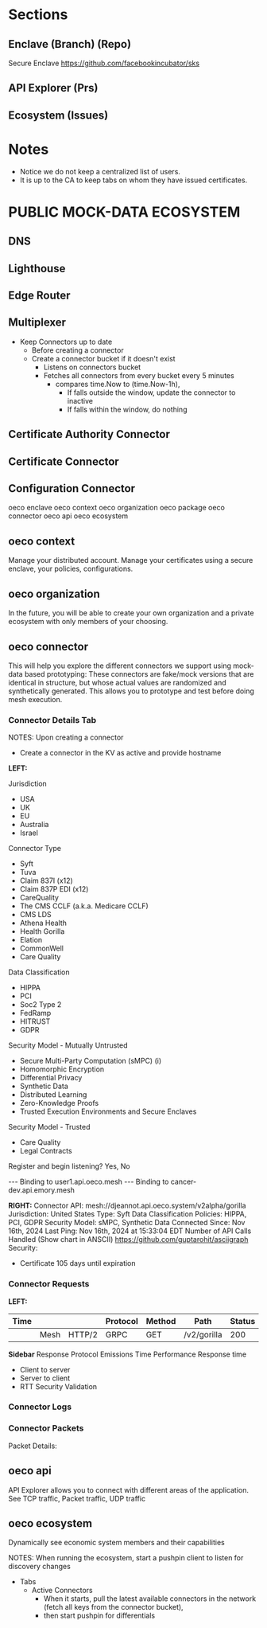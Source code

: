 # Sections
## Enclave (Branch) (Repo)
Secure Enclave
https://github.com/facebookincubator/sks
## API Explorer (Prs)
## Ecosystem (Issues)


# Notes
- Notice we do not keep a centralized list of users. 
- It is up to the CA to keep tabs on whom they have issued certificates.

# PUBLIC MOCK-DATA ECOSYSTEM
## DNS
## Lighthouse
## Edge Router
## Multiplexer
- Keep Connectors up to date
  - Before creating a connector
  - Create a connector bucket if it doesn't exist
    - Listens on connectors bucket
    - Fetches all connectors from every bucket every 5 minutes
      - compares time.Now to (time.Now-1h),
        - If falls outside the window, update the connector to inactive
        - If falls within the window, do nothing
## Certificate Authority Connector
## Certificate Connector
## Configuration Connector


oeco enclave
oeco context
oeco organization
oeco package
oeco connector
oeco api
oeco ecosystem

## oeco context
Manage your distributed account. Manage your certificates using a secure enclave, your policies, configurations.

## oeco organization
In the future, you will be able to create your own organization and a private ecosystem with only members of your choosing.

## oeco connector

This will help you explore the different connectors we support using mock-data based prototyping:
These connectors are fake/mock versions that are identical in structure, 
but whose actual values are randomized and synthetically generated.
This allows you to prototype and test before doing mesh execution.


### Connector Details Tab
NOTES:
Upon creating a connector
- Create a connector in the KV as active and provide hostname

**LEFT:**

Jurisdiction
- USA
- UK
- EU
- Australia
- Israel

Connector Type
- Syft
- Tuva
- Claim 837I (x12)
- Claim 837P EDI (x12)
- CareQuality
- The CMS CCLF (a.k.a. Medicare CCLF)
- CMS LDS
- Athena Health
- Health Gorilla
- Elation
- CommonWell
- Care Quality

Data Classification
- HIPPA
- PCI
- Soc2 Type 2
- FedRamp
- HITRUST
- GDPR

Security Model - Mutually Untrusted
- Secure Multi-Party Computation (sMPC) (i)
- Homomorphic Encryption
- Differential Privacy
- Synthetic Data
- Distributed Learning
- Zero-Knowledge Proofs
- Trusted Execution Environments and Secure Enclaves

Security Model - Trusted
- Care Quality
- Legal Contracts

Register and begin listening? Yes, No

--- Binding to user1.api.oeco.mesh
--- Binding to cancer-dev.api.emory.mesh

**RIGHT:**
Connector API: mesh://djeannot.api.oeco.system/v2alpha/gorilla
Jurisdiction: United States
Type: Syft
Data Classification Policies: HIPPA, PCI, GDPR
Security Model: sMPC, Synthetic Data
Connected Since: Nov 16th, 2024
Last Ping: Nov 16th, 2024 at 15:33:04 EDT
Number of API Calls Handled (Show chart in ANSCII) https://github.com/guptarohit/asciigraph 
Security:
  - Certificate 105 days until expiration


### Connector Requests
**LEFT:**

| Time |      |        | Protocol | Method | Path        | Status |   |   |
|------|------|--------|----------|--------|-------------|--------|---|---|
|      | Mesh | HTTP/2 | GRPC     | GET    | /v2/gorilla | 200    |   |   |

**Sidebar**
Response
Protocol
Emissions
Time
Performance
  Response time
  - Client to server
  - Server to client
  - RTT
Security Validation

### Connector Logs

### Connector Packets
Packet Details:



## oeco api
API Explorer allows you to connect with different areas of the application. 
See TCP traffic, Packet traffic, UDP traffic


## oeco ecosystem
Dynamically see economic system members and their capabilities

NOTES: When running the ecosystem, start a pushpin client to listen for discovery changes
- Tabs
  - Active Connectors
    - When it starts, pull the latest available connectors in the network (fetch all keys from the connector bucket), 
    - then start pushpin for differentials
